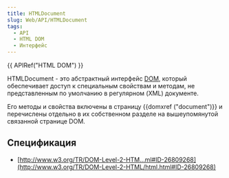 ```yaml
---
title: HTMLDocument
slug: Web/API/HTMLDocument
tags:
  - API
  - HTML DOM
  - Интерфейс
---
```


{{ APIRef("HTML DOM") }}

HTMLDocument - это абстрактный интерфейс [DOM](/ru/docs/DOM), который обеспечивает доступ к специальным свойствам и методам, не представленным по умолчанию в регулярном (XML) документе.

Его методы и свойства включены в страницу {{domxref ("document")}} и перечислены отдельно в их собственном разделе на вышеупомянутой связанной странице DOM.

## Спецификация

- [http://www.w3.org/TR/DOM-Level-2-HTM...ml#ID-26809268](http://www.w3.org/TR/DOM-Level-2-HTML/html.html#ID-26809268)
